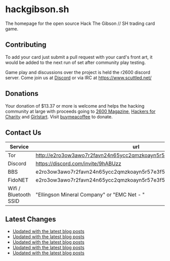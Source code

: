 # hackgibson.sh
The homepage for the open source Hack The Gibson // SH trading card game.


## Contributing

To add your card just submit a pull request with your card's front art, it would be added to the next run of set after community play testing.

Game play and discussions over the project is held the r2600 discord server. Come join us at [Discord](https://discord.com/invite/9hABUzz) or via IRC at https://www.scuttled.net/


## Donations

Your donation of $13.37 or more is welcome and helps the hacking community at large with proceeds going to [2600 Magazine](https://2600.com/), [Hackers for Charity](https://hackersforcharity.org) and [Girlstart](https://girlstart.org).  Visit [buymeacoffee](https://www.buymeacoffee.com/hackgibson.sh) to donate.


## Contact Us

Service | url
-|-
Tor | http://e2ro3ow3awo7r2favn24n65ycc2qmzkoayn5r57e3f56nvjwdcgg32ad.onion
Discord | https://discord.com/invite/9hABUzz
BBS | e2ro3ow3awo7r2favn24n65ycc2qmzkoayn5r57e3f56nvjwdcgg32ad.onion:23
FidoNET | e2ro3ow3awo7r2favn24n65ycc2qmzkoayn5r57e3f56nvjwdcgg32ad.onion:24554
Wifi / Bluetooth SSID | "Ellingson Mineral Company" or "EMC Net - <fidonet address>"

## Latest Changes
<!-- BLOG-POST-LIST:START -->
- [Updated with the latest blog posts](https://github.com/DFW2600/hackgibson.sh/commit/31c314df818f09544ee154fb164854e42a90fd70)
- [Updated with the latest blog posts](https://github.com/DFW2600/hackgibson.sh/commit/160c7ab6de4b4615451161202ce7ce9a4f4a85f7)
- [Updated with the latest blog posts](https://github.com/DFW2600/hackgibson.sh/commit/1e265f754b41727dbd9c11d710957747e6366b57)
- [Updated with the latest blog posts](https://github.com/DFW2600/hackgibson.sh/commit/b1d123b1d9fbcb1d57c18eae7c7394fe64f7accf)
- [Updated with the latest blog posts](https://github.com/DFW2600/hackgibson.sh/commit/94da5be2edc39e8a4b3585f099ef351f8a167932)
<!-- BLOG-POST-LIST:END -->
